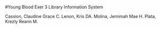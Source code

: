 #Young Blood Exer 3 Library Information System

Cassion, Claudine Grace C.
Lenon, Kris DA.
Molina, Jemimah Mae H.
Plata, Krezly Reann M.
